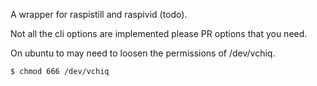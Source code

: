 A wrapper for raspistill and raspivid (todo).

Not all the cli options are implemented please PR options that you need.

On ubuntu to may need to loosen the permissions of /dev/vchiq.
````sh
$ chmod 666 /dev/vchiq
````